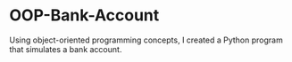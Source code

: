 # OOP-Bank-Account

Using object-oriented programming concepts, I created a Python program that simulates a bank account.
